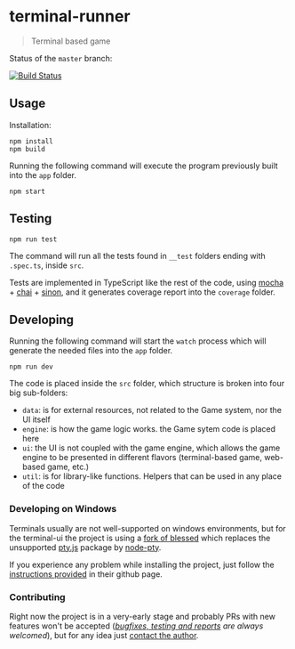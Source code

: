 # terminal-runner

> Terminal based game

Status of the `master` branch:

[![Build Status](https://travis-ci.org/danikaze/terminal-runner.svg?branch=master)](https://travis-ci.org/danikaze/terminal-runner)

## Usage

Installation:

```
npm install
npm build
```

Running the following command will execute the program previously built into the `app` folder.

```
npm start
```

## Testing

```
npm run test
```

The command will run all the tests found in `__test` folders ending with `.spec.ts`, inside `src`.

Tests are implemented in TypeScript like the rest of the code, using [mocha](https://mochajs.org/) + [chai](https://www.chaijs.com/) + [sinon](https://sinonjs.org/), and it generates coverage report into the `coverage` folder.

## Developing

Running the following command will start the `watch` process which will generate the needed files into the `app` folder.

```
npm run dev
```

The code is placed inside the `src` folder, which structure is broken into four big sub-folders:

- `data`: is for external resources, not related to the Game system, nor the UI itself
- `engine`: is how the game logic works. the Game sytem code is placed here
- `ui`: the UI is not coupled with the game engine, which allows the game engine to be presented in different flavors (terminal-based game, web-based game, etc.)
- `util`: is for library-like functions. Helpers that can be used in any place of the code

### Developing on Windows

Terminals usually are not well-supported on windows environments, but for the terminal-ui the project is using a [fork of blessed](https://github.com/danikaze/blessed) which replaces the unsupported [pty.js](https://github.com/chjj/pty.js/) package by [node-pty](https://github.com/microsoft/node-pty).

If you experience any problem while installing the project, just follow the [instructions provided](https://github.com/microsoft/node-pty#windows) in their github page.

### Contributing

Right now the project is in a very-early stage and probably PRs with new features won't be accepted (_[bugfixes, testing and reports](https://github.com/danikaze/terminal-runner/issues) are always welcomed_), but for any idea just [contact the author](https://twitter.com/danikaze).
